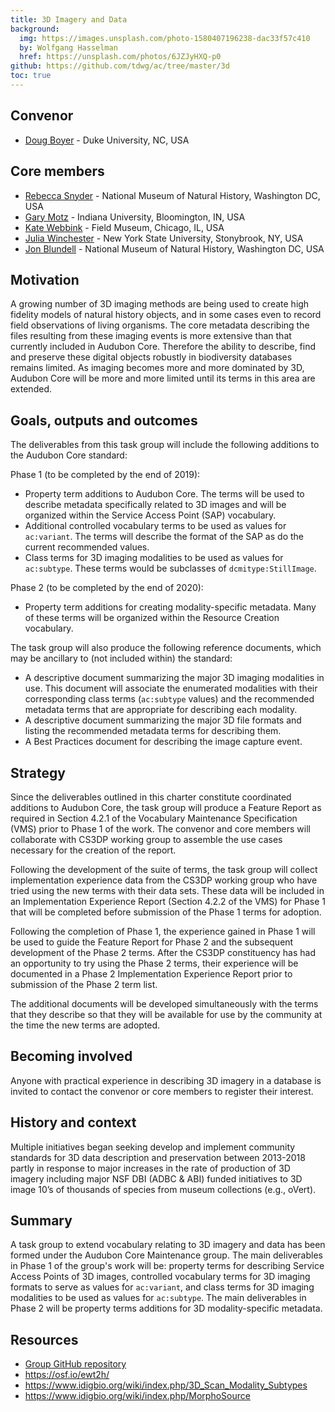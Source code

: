 ```yaml
---
title: 3D Imagery and Data
background:
  img: https://images.unsplash.com/photo-1580407196238-dac33f57c410
  by: Wolfgang Hasselman
  href: https://unsplash.com/photos/6JZJyHXQ-p0
github: https://github.com/tdwg/ac/tree/master/3d
toc: true
---
```


## Convenor

- [Doug Boyer](mailto:douglasmb@gmail.com) - Duke University, NC, USA

## Core members

- [Rebecca Snyder](mailto:snyderr@si.edu) - National Museum of Natural History, Washington DC, USA
- [Gary Motz](mailto:garymotz@indiana.edu) - Indiana University, Bloomington, IN, USA
- [Kate Webbink](mailto:kwebbink@fieldmuseum.org) - Field Museum, Chicago, IL, USA
- [Julia Winchester](mailto:julia.winchester@stonybrook.edu) - New York State University, Stonybrook, NY, USA
- [Jon Blundell](mailto:blundellj@si.edu) - National Museum of Natural History, Washington DC, USA

## Motivation

A growing number of 3D imaging methods are being used to create high fidelity models of natural history objects, and in some cases even to record field observations of living organisms. The core metadata describing the files resulting from these imaging events is more extensive than that currently included in Audubon Core. Therefore the ability to describe, find and preserve these digital objects robustly in biodiversity databases remains limited. As imaging becomes more and more dominated by 3D, Audubon Core will be more and more limited until its terms in this area are extended.

## Goals, outputs and outcomes

The deliverables from this task group will include the following additions to the Audubon Core standard:

Phase 1 (to be completed by the end of 2019):

- Property term additions to Audubon Core. The terms will be used to describe metadata specifically related to 3D images and will be organized within the Service Access Point (SAP) vocabulary.
- Additional controlled vocabulary terms to be used as values for `ac:variant`. The terms will describe the format of the SAP as do the current recommended values.
- Class terms for 3D imaging modalities to be used as values for `ac:subtype`. These terms would be subclasses of `dcmitype:StillImage`.

Phase 2 (to be completed by the end of 2020):

- Property term additions for creating modality-specific metadata. Many of these terms will be organized within the Resource Creation vocabulary.

The task group will also produce the following reference documents, which may be ancillary to (not included within) the standard:

- A descriptive document summarizing the major 3D imaging modalities in use. This document will associate the enumerated modalities with their corresponding class terms (`ac:subtype` values) and the recommended metadata terms that are appropriate for describing each modality.
- A descriptive document summarizing the major 3D file formats and listing the recommended metadata terms for describing them.
- A Best Practices document for describing the image capture event.

## Strategy

Since the deliverables outlined in this charter constitute coordinated additions to Audubon Core, the task group will produce a Feature Report as required in Section 4.2.1 of the Vocabulary Maintenance Specification (VMS) prior to Phase 1 of the work. The convenor and core members will collaborate with CS3DP working group to assemble the use cases necessary for the creation of the report.

Following the development of the suite of terms, the task group will collect implementation experience data from the CS3DP working group who have tried using the new terms with their data sets. These data will be included in an Implementation Experience Report (Section 4.2.2 of the VMS) for Phase 1 that will be completed before submission of the Phase 1 terms for adoption.

Following the completion of Phase 1, the experience gained in Phase 1 will be used to guide the Feature Report for Phase 2 and the subsequent development of the Phase 2 terms. After the CS3DP constituency has had an opportunity to try using the Phase 2 terms, their experience will be documented in a Phase 2 Implementation Experience Report prior to submission of the Phase 2 term list.

The additional documents will be developed simultaneously with the terms that they describe so that they will be available for use by the community at the time the new terms are adopted.

## Becoming involved

Anyone with practical experience in describing 3D imagery in a database is invited to contact the convenor or core members to register their interest.

## History and context

Multiple initiatives began seeking develop and implement community standards for 3D data description and preservation between 2013-2018 partly in response to major increases in the rate of production of 3D imagery including major NSF DBI (ADBC & ABI) funded initiatives to 3D image 10’s of thousands of species from museum collections (e.g., oVert).

## Summary

A task group to extend vocabulary relating to 3D imagery and data has been formed under the Audubon Core Maintenance group. The main deliverables in Phase 1 of the group's work will be: property terms for describing Service Access Points of 3D images, controlled vocabulary terms for 3D imaging formats to serve as values for `ac:variant`, and class terms for 3D imaging modalities to be used as values for `ac:subtype`. The main deliverables in Phase 2 will be property terms additions for 3D modality-specific metadata.

## Resources

- [Group GitHub repository](https://github.com/tdwg/ac/tree/master/3d)
- <https://osf.io/ewt2h/>
- <https://www.idigbio.org/wiki/index.php/3D_Scan_Modality_Subtypes>
- <https://www.idigbio.org/wiki/index.php/MorphoSource>
